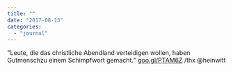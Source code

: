```yaml
---
title: ""
date: "2017-08-13"
categories: 
  - "journal"
---
```


"Leute, die das christliche Abendland verteidigen wollen, haben Gutmenschzu einem Schimpfwort gemacht.“ [goo.gl/PTAM6Z](https://goo.gl/PTAM6Z) /thx @heinwitt
